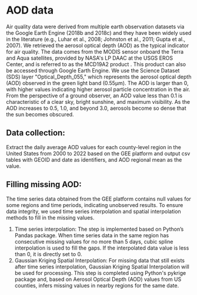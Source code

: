 # AOD data
Air quality data were derived from multiple earth observation datasets via the Google Earth Engine (2018b and 2018c) and they have been widely used in the literature (e.g., Luhar et al., 2008; Johnston et al., 2011; Gupta et al., 2007). We retrieved the aerosol optical depth (AOD) as the typical indicator for air quality. The data comes from the MODIS sensor onboard the Terra and Aqua satellites, provided by NASA's LP DAAC at the USGS EROS Center, and is referred to as the MCD19A2 product . This product can also be accessed through Google Earth Engine. We use the Science Dataset (SDS) layer "Optical_Depth_055," which represents the aerosol optical depth (AOD) observed in the green light band (0.55μm). The AOD is larger than 0, with higher values indicating higher aerosol particle concentration in the air. From the perspective of a ground observer, an AOD value less than 0.1 is characteristic of a clear sky, bright sunshine, and maximum visibility. As the AOD increases to 0.5, 1.0, and beyond 3.0, aerosols become so dense that the sun becomes obscured. 

## Data collection:
Extract the daily average AOD values for each county-level region in the United States from 2000 to 2022 based on the GEE platform and output csv tables with GEOID and date as identifiers, and AOD regional mean as the value.

## Filling missing AOD:
The time series data obtained from the GEE platform contains null values for some regions and time periods, indicating unobserved results. To ensure data integrity, we used time series interpolation and spatial interpolation methods to fill in the missing values. 
1)	Time series interpolation: The step is implemented based on Python’s Pandas package. When time series data in the same region has consecutive missing values for no more than 5 days, cubic spline interpolation is used to fill the gaps. If the interpolated data value is less than 0, it is directly set to 0.
2)	Gaussian Kriging Spatial Interpolation: For missing data that still exists after time series interpolation, Gaussian Kriging Spatial Interpolation will be used for processing. This step is completed using Python's pykrige package and, based on Aerosol Optical Depth (AOD) values from US counties, infers missing values in nearby regions for the same date.

